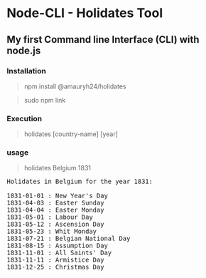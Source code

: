 # Node-CLI - Holidates Tool
## My first Command line Interface (CLI) with node.js
### Installation
> npm install @amauryh24/holidates

> sudo npm link
### Execution
> holidates [country-name] [year]
### usage 
> holidates Belgium 1831
<pre>
Holidates in Belgium for the year 1831:

1831-01-01 : New Year's Day
1831-04-03 : Easter Sunday
1831-04-04 : Easter Monday
1831-05-01 : Labour Day
1831-05-12 : Ascension Day
1831-05-23 : Whit Monday
1831-07-21 : Belgian National Day
1831-08-15 : Assumption Day
1831-11-01 : All Saints' Day
1831-11-11 : Armistice Day
1831-12-25 : Christmas Day
</pre>
